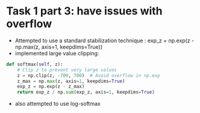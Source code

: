 # Task 1 part 3: have issues with overflow

- Attempted to use a standard stabilization technique : exp_z = np.exp(z - np.max(z, axis=1, keepdims=True))
- implemented large value clipping: 
```python
def softmax(self, z):
    # Clip z to prevent very large values
    z = np.clip(z, -700, 700)  # Avoid overflow in np.exp
    z_max = np.max(z, axis=1, keepdims=True)
    exp_z = np.exp(z - z_max)
    return exp_z / np.sum(exp_z, axis=1, keepdims=True)

```
- also attempted to use log-softmax
